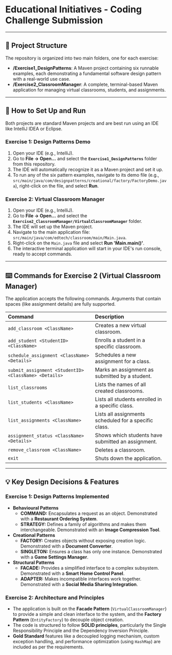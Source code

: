 # Educational Initiatives - Coding Challenge Submission


---
## 📂 Project Structure

The repository is organized into two main folders, one for each exercise:

-   **/Exercise1_DesignPatterns**: A Maven project containing six runnable examples, each demonstrating a fundamental software design pattern with a real-world use case.
-   **/Exercise2_ClassroomManager**: A complete, terminal-based Maven application for managing virtual classrooms, students, and assignments.

---
## 🚀 How to Set Up and Run

Both projects are standard Maven projects and are best run using an IDE like IntelliJ IDEA or Eclipse.

### Exercise 1: Design Patterns Demo

1.  Open your IDE (e.g., IntelliJ).
2.  Go to **File -> Open...** and select the **`Exercise1_DesignPatterns`** folder from this repository.
3.  The IDE will automatically recognize it as a Maven project and set it up.
4.  To run any of the six pattern examples, navigate to its demo file (e.g., `src/main/java/com/designpatterns/creational/factory/FactoryDemo.java`), right-click on the file, and select **Run**.

### Exercise 2: Virtual Classroom Manager

1.  Open your IDE (e.g., IntelliJ).
2.  Go to **File -> Open...** and select the **`Exercise2_ClassroomManager/VirtualClassroomManager`** folder.
3.  The IDE will set up the Maven project.
4.  Navigate to the main application file: `src/main/java/com/edtech/classroom/main/Main.java`.
5.  Right-click on the `Main.java` file and select **Run 'Main.main()'**.
6.  The interactive terminal application will start in your IDE's run console, ready to accept commands.

---
## ⌨️ Commands for Exercise 2 (Virtual Classroom Manager)

The application accepts the following commands. Arguments that contain spaces (like assignment details) are fully supported.

| Command                                             | Description                                        |
| :-------------------------------------------------- | :------------------------------------------------- |
| `add_classroom <ClassName>`                         | Creates a new virtual classroom.                   |
| `add_student <StudentID> <ClassName>`               | Enrolls a student in a specific classroom.         |
| `schedule_assignment <ClassName> <Details>`         | Schedules a new assignment for a class.            |
| `submit_assignment <StudentID> <ClassName> <Details>` | Marks an assignment as submitted by a student.     |
| `list_classrooms`                                   | Lists the names of all created classrooms.         |
| `list_students <ClassName>`                         | Lists all students enrolled in a specific class.   |
| `list_assignments <ClassName>`                      | Lists all assignments scheduled for a specific class. |
| `assignment_status <ClassName> <Details>`           | Shows which students have submitted an assignment. |
| `remove_classroom <ClassName>`                      | Deletes a classroom.                               |
| `exit`                                              | Shuts down the application.                        |

---
## 💡 Key Design Decisions & Features

### Exercise 1: Design Patterns Implemented

-   **Behavioural Patterns**
    -   **COMMAND:** Encapsulates a request as an object. Demonstrated with a **Restaurant Ordering System**.
    -   **STRATEGY:** Defines a family of algorithms and makes them interchangeable. Demonstrated with an **Image Compression Tool**.
-   **Creational Patterns**
    -   **FACTORY:** Creates objects without exposing creation logic. Demonstrated with a **Document Converter**.
    -   **SINGLETON:** Ensures a class has only one instance. Demonstrated with a **Game Settings Manager**.
-   **Structural Patterns**
    -   **FACADE:** Provides a simplified interface to a complex subsystem. Demonstrated with a **Smart Home Control Panel**.
    -   **ADAPTER:** Makes incompatible interfaces work together. Demonstrated with a **Social Media Sharing Integration**.

### Exercise 2: Architecture and Principles

-   The application is built on the **Facade Pattern** (`VirtualClassroomManager`) to provide a simple and clean interface to the system, and the **Factory Pattern** (`EntityFactory`) to decouple object creation.
-   The code is structured to follow **SOLID principles**, particularly the Single Responsibility Principle and the Dependency Inversion Principle.
-   **Gold Standard** features like a decoupled logging mechanism, custom exception handling, and performance optimization (using `HashMap`) are included as per the requirements.
